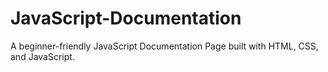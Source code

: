# JavaScript-Documentation
A beginner-friendly JavaScript Documentation Page built with HTML, CSS, and JavaScript.
